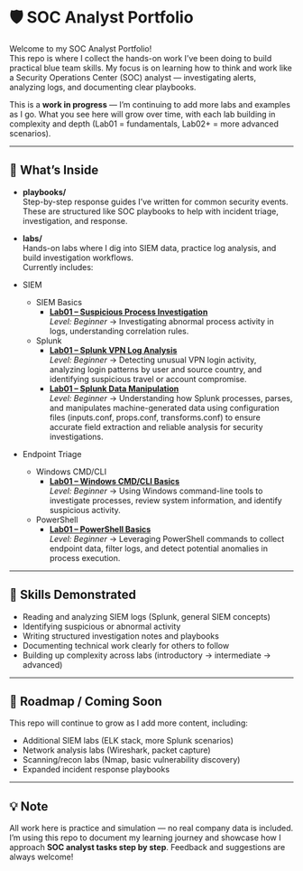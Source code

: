# 🛡️ SOC Analyst Portfolio

Welcome to my SOC Analyst Portfolio!  
This repo is where I collect the hands-on work I’ve been doing to build practical blue team skills. My focus is on learning how to think and work like a Security Operations Center (SOC) analyst — investigating alerts, analyzing logs, and documenting clear playbooks.

This is a **work in progress** — I’m continuing to add more labs and examples as I go. What you see here will grow over time, with each lab building in complexity and depth (Lab01 = fundamentals, Lab02+ = more advanced scenarios).

---

## 📂 What’s Inside

- **playbooks/**  
  Step-by-step response guides I’ve written for common security events.  
  These are structured like SOC playbooks to help with incident triage, investigation, and response.  

- **labs/**  
  Hands-on labs where I dig into SIEM data, practice log analysis, and build investigation workflows.  
  Currently includes:
- SIEM
  - SIEM Basics
    - **[Lab01 – Suspicious Process Investigation](labs/siem/siem-basics/Lab01-suspicious-process-investigation/Lab01-suspicious-process-investigation.md)**  
  *Level: Beginner* → Investigating abnormal process activity in logs, understanding correlation rules.
  - Splunk
    - **[Lab01 – Splunk VPN Log Analysis](labs/siem/splunk/Lab01-splunk-vpn-log-analysis/Lab01-splunk-vpn-log-analysis.md)**  
  *Level: Beginner* → Detecting unusual VPN login activity, analyzing login patterns by user and source country, and identifying suspicious travel or account compromise.
    - **[Lab01 – Splunk Data Manipulation](labs/siem/splunk/Lab02-splunk-data-manipulation/Lab02-splunk-data-manipulation-basics.md)**  
  *Level: Beginner* → Understanding how Splunk processes, parses, and manipulates machine-generated data using configuration files (inputs.conf, props.conf, transforms.conf) to ensure accurate field extraction and reliable analysis for security investigations.

- Endpoint Triage
    - Windows CMD/CLI
      - **[Lab01 – Windows CMD/CLI Basics](labs/endpoint-triage/windows-cli/Lab01-windows-cli-endpoint-triage-basics/Lab01-windows-cli-endpoint-triage-basics.md)**  
  *Level: Beginner* → Using Windows command-line tools to investigate processes, review system information, and identify suspicious activity.
    - PowerShell
      - **[Lab01 – PowerShell Basics](labs/siem/endpoint-triage/powershell/Lab01-powershell-endpoint-triage-basics/Lab01-powershell-endpoint-triage.basics.md)**  
  *Level: Beginner* → Leveraging PowerShell commands to collect endpoint data, filter logs, and detect potential anomalies in process execution.

---

## 🎯 Skills Demonstrated

- Reading and analyzing SIEM logs (Splunk, general SIEM concepts)  
- Identifying suspicious or abnormal activity  
- Writing structured investigation notes and playbooks  
- Documenting technical work clearly for others to follow  
- Building up complexity across labs (introductory → intermediate → advanced)  

---

## 🚀 Roadmap / Coming Soon

This repo will continue to grow as I add more content, including:  
- Additional SIEM labs (ELK stack, more Splunk scenarios)  
- Network analysis labs (Wireshark, packet capture)  
- Scanning/recon labs (Nmap, basic vulnerability discovery)  
- Expanded incident response playbooks  

---

## 💡 Note

All work here is practice and simulation — no real company data is included.  
I’m using this repo to document my learning journey and showcase how I approach **SOC analyst tasks step by step**. Feedback and suggestions are always welcome!
